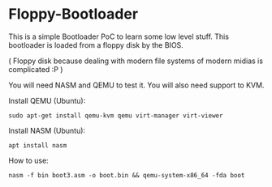 # Floppy-Bootloader

This is a simple Bootloader PoC to learn some low level stuff.
This bootloader is loaded from a floppy disk by the BIOS. 

( Floppy disk because dealing with modern file systems of modern midias is complicated :P )

You will need NASM and QEMU to test it. You will also need support to KVM. 

Install QEMU (Ubuntu):

```sudo apt-get install qemu-kvm qemu virt-manager virt-viewer```

Install NASM (Ubuntu):

```apt install nasm```

How to use:

```nasm -f bin boot3.asm -o boot.bin && qemu-system-x86_64 -fda boot```
